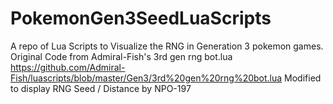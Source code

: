# PokemonGen3SeedLuaScripts
  A repo of Lua Scripts to Visualize the RNG in Generation 3 pokemon games.
  Original Code from Admiral-Fish's 3rd gen rng bot.lua https://github.com/Admiral-Fish/luascripts/blob/master/Gen3/3rd%20gen%20rng%20bot.lua
  Modified to display RNG Seed / Distance by NPO-197
